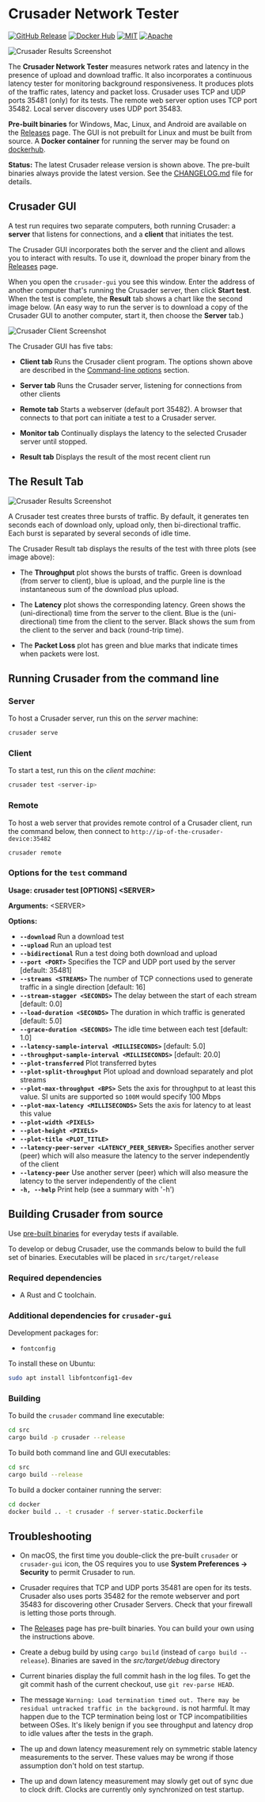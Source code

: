 # Crusader Network Tester

[![GitHub Release](https://img.shields.io/github/v/release/Zoxc/crusader)](https://github.com/Zoxc/crusader/releases)
[![Docker Hub](https://img.shields.io/badge/container-dockerhub-blue)](https://hub.docker.com/r/zoxc/crusader)
[![MIT](https://img.shields.io/badge/license-MIT-blue.svg)](https://github.com/Zoxc/crusader/blob/master/LICENSE-MIT)
[![Apache](https://img.shields.io/badge/license-Apache-blue.svg)](https://github.com/Zoxc/crusader/blob/master/LICENSE-APACHE)

![Crusader Results Screenshot](./media/Crusader-Result.png)

The **Crusader Network Tester** measures network rates and latency
in the presence of upload and download traffic.
It also incorporates a continuous latency tester for
monitoring background responsiveness.
It produces plots of the traffic rates, latency and packet loss.
Crusader uses TCP and UDP ports 35481 (only) for its tests.
The remote web server option uses TCP port 35482.
Local server discovery uses UDP port 35483.

**Pre-built binaries** for Windows, Mac, Linux,
and Android are available on the
[Releases](https://github.com/Zoxc/crusader/releases) page.
The GUI is not prebuilt for Linux and must be built from source.
A **Docker container** for running the server may be found on
[dockerhub](https://hub.docker.com/r/zoxc/crusader).

**Status:** The latest Crusader release version is shown above.
  The pre-built binaries always provide the latest version.
  See the [CHANGELOG.md](./CHANGELOG.md) file for details.

## Crusader GUI

A test run requires two separate computers,
both running Crusader:
a **server** that listens for connections, and
a **client** that initiates the test.

The Crusader GUI incorporates both the server and
the client and allows you to interact with results.
To use it, download the proper binary from the
[Releases](https://github.com/Zoxc/crusader/releases) page.

When you open the `crusader-gui` you see this window.
Enter the address of another computer that's
running the Crusader server, then click **Start test**.
When the test is complete, the **Result** tab shows a
chart like the second image below.
(An easy way to run the server is to download a copy
of the Crusader GUI
to another computer, start it, then choose the **Server** tab.)

![Crusader Client Screenshot](./media/Crusader-Client.png)

The Crusader GUI has five tabs:

* **Client tab**
  Runs the Crusader client program.
  The options shown above are described in the
  [Command-line options](./#command-line-options) section.

* **Server tab**
  Runs the Crusader server, listening for connections from other clients

* **Remote tab**
  Starts a webserver (default port 35482).
  A browser that connects to that port can initiate
  a test to a Crusader server.
  
* **Monitor tab**
  Continually displays the latency to the selected
  Crusader server until stopped.

* **Result tab**
  Displays the result of the most recent client run

## The Result Tab

![Crusader Results Screenshot](./media/Crusader-Result.png)

A Crusader test creates three bursts of traffic.
By default, it generates ten seconds each of
download only, upload only, then bi-directional traffic.
Each burst is separated by several seconds of idle time.

The Crusader Result tab displays the results of the test with
three plots (see image above):

* The **Throughput** plot shows the bursts of traffic.
Green is download (from server to client),
blue is upload, and
the purple line is the instantaneous
sum of the download plus upload.

* The **Latency** plot shows the corresponding latency.
Green shows the  (uni-directional) time from the server to the client.
Blue is the (uni-directional) time from the client to the server.
Black shows the sum from the client to the server
and back (round-trip time).

* The **Packet Loss** plot has green and blue marks
that indicate times when packets were lost.

## Running Crusader from the command line

### Server

To host a Crusader server, run this on the _server_ machine:

```sh
crusader serve
```

### Client

To start a test, run this on the _client machine_:

```sh
crusader test <server-ip>
```

### Remote

To host a web server that provides remote control of a Crusader client,
run the command below, then connect to
`http://ip-of-the-crusader-device:35482`

```sh
crusader remote
```

### Options for the `test` command

**Usage: crusader test [OPTIONS] \<SERVER>**

**Arguments:** \<SERVER>

**Options:**

* **`--download`**
          Run a download test
* **`--upload`**
          Run an upload test
* **`--bidirectional`**
          Run a test doing both download and upload
* **`--port <PORT>`**
          Specifies the TCP and UDP port used by the server
          [default: 35481]
* **`--streams <STREAMS>`**
          The number of TCP connections used to generate
           traffic in a single direction
          [default: 16]
* **`--stream-stagger <SECONDS>`**
          The delay between the start of each stream
          [default: 0.0]
* **`--load-duration <SECONDS>`**
          The duration in which traffic is generated
          [default: 5.0]
* **`--grace-duration <SECONDS>`**
          The idle time between each test
          [default: 1.0]
* **`--latency-sample-interval <MILLISECONDS>`**
          [default: 5.0]
* **`--throughput-sample-interval <MILLISECONDS>`**
          [default: 20.0]
* **`--plot-transferred`**
          Plot transferred bytes
* **`--plot-split-throughput`**
          Plot upload and download separately and plot streams
* **`--plot-max-throughput <BPS>`**
          Sets the axis for throughput to at least this value.
          SI units are supported so `100M` would specify 100 Mbps
* **`--plot-max-latency <MILLISECONDS>`**
          Sets the axis for latency to at least this value
* **`--plot-width <PIXELS>`**
* **`--plot-height <PIXELS>`**
* **`--plot-title <PLOT_TITLE>`**
* **`--latency-peer-server <LATENCY_PEER_SERVER>`**
          Specifies another server (peer) which will
          also measure the latency to the server independently of the client
* **`--latency-peer`**
          Use another server (peer) which will also measure the latency to the server independently of the client
* **`-h, --help`**
          Print help (see a summary with '-h')

## Building Crusader from source

Use [pre-built binaries](https://github.com/Zoxc/crusader/releases)
for everyday tests if available.

To develop or debug Crusader, use the commands below
to build the full set of binaries.
Executables will be placed in `src/target/release`

### Required dependencies

* A Rust and C toolchain.

### Additional dependencies for `crusader-gui`

Development packages for:

* `fontconfig`

To install these on Ubuntu:

```sh
sudo apt install libfontconfig1-dev
```

### Building

To build the `crusader` command line executable:

```sh
cd src
cargo build -p crusader --release
```

To build both command line and GUI executables:

```sh
cd src
cargo build --release
```

To build a docker container running the server:

```sh
cd docker
docker build .. -t crusader -f server-static.Dockerfile
```

## Troubleshooting

* On macOS, the first time you double-click
  the pre-built `crusader` or `crusader-gui` icon,
  the OS requires you to use **System Preferences -> Security**
  to permit Crusader to run.
  
* Crusader requires that TCP and UDP ports 35481 are open for its tests.
  Crusader also uses ports 35482 for the remote webserver
  and port 35483 for discovering other Crusader Servers.
  Check that your firewall is letting those ports through.

* The [Releases](https://github.com/Zoxc/crusader/releases) page
  has pre-built binaries.
  You can build your own using the instructions above.
  
* Create a debug build by using `cargo build`
  (instead of `cargo build --release`).
  Binaries are saved in the _src/target/debug_ directory

* Current binaries display the full commit hash in the log files.
  To get the git commit hash of the current checkout,
  use `git rev-parse HEAD`.
  
* The message `Warning: Load termination timed out. There may be residual untracked traffic in the background.` is not harmful. It may happen due to the TCP termination being lost
  or TCP incompatibilities between OSes.
  It's likely benign if you see throughput and latency drop
  to idle values after the tests in the graph.

* The up and down latency measurement rely on symmetric stable latency
measurements to the server.
These values may be wrong if those assumption don't hold on test startup.

* The up and down latency measurement may slowly get out of sync due to
clock drift. Clocks are currently only synchronized on test startup.
